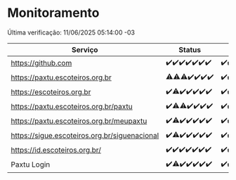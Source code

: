 # Monitoramento

Última verificação: 11/06/2025 05:14:00 -03

|Serviço|Status|Últimas 24h|
|---|---|---|
|https://github.com|<span title="2025-06-04: OK=23">✔️</span><span title="2025-06-05: OK=22">✔️</span><span title="2025-06-06: OK=23">✔️</span><span title="2025-06-07: OK=23">✔️</span><span title="2025-06-08: OK=23">✔️</span><span title="2025-06-09: OK=23">✔️</span><span title="2025-06-10: OK=7">✔️</span>|<span title="10/06/2025 05:14:00 -03 : 200">✔️</span><span title="10/06/2025 06:11:00 -03 : 200">✔️</span><span title="10/06/2025 07:10:00 -03 : 200">✔️</span><span title="10/06/2025 08:08:00 -03 : 200">✔️</span><span title="10/06/2025 09:19:00 -03 : 200">✔️</span><span title="10/06/2025 10:26:00 -03 : 200">✔️</span><span title="10/06/2025 11:10:00 -03 : 200">✔️</span><span title="10/06/2025 12:10:00 -03 : 200">✔️</span><span title="10/06/2025 13:11:00 -03 : 200">✔️</span><span title="10/06/2025 14:08:00 -03 : 200">✔️</span><span title="10/06/2025 15:13:00 -03 : 200">✔️</span><span title="10/06/2025 16:07:00 -03 : 200">✔️</span><span title="10/06/2025 17:11:00 -03 : 200">✔️</span><span title="10/06/2025 18:09:00 -03 : 200">✔️</span><span title="10/06/2025 19:09:00 -03 : 200">✔️</span><span title="10/06/2025 20:09:00 -03 : 200">✔️</span><span title="10/06/2025 21:49:00 -03 : 200">✔️</span><span title="10/06/2025 23:40:00 -03 : 200">✔️</span><span title="11/06/2025 00:41:00 -03 : 200">✔️</span><span title="11/06/2025 01:19:00 -03 : 200">✔️</span><span title="11/06/2025 02:11:00 -03 : 200">✔️</span><span title="11/06/2025 03:14:00 -03 : 200">✔️</span><span title="11/06/2025 04:10:00 -03 : 200">✔️</span><span title="11/06/2025 05:13:00 -03 : 200">✔️</span>|
|https://paxtu.escoteiros.org.br|<span title="2025-06-04: OK=22, Falhas=1">⚠️</span><span title="2025-06-05: OK=21, Falhas=1">⚠️</span><span title="2025-06-06: OK=22, Falhas=1">⚠️</span><span title="2025-06-07: OK=23">✔️</span><span title="2025-06-08: OK=23">✔️</span><span title="2025-06-09: OK=23">✔️</span><span title="2025-06-10: OK=7">✔️</span>|<span title="10/06/2025 05:14:00 -03 : 200">✔️</span><span title="10/06/2025 06:11:00 -03 : 200">✔️</span><span title="10/06/2025 07:10:00 -03 : 200">✔️</span><span title="10/06/2025 08:08:00 -03 : 200">✔️</span><span title="10/06/2025 09:19:00 -03 : 200">✔️</span><span title="10/06/2025 10:26:00 -03 : 200">✔️</span><span title="10/06/2025 11:10:00 -03 : 200">✔️</span><span title="10/06/2025 12:10:00 -03 : 200">✔️</span><span title="10/06/2025 13:11:00 -03 : 200">✔️</span><span title="10/06/2025 14:08:00 -03 : 200">✔️</span><span title="10/06/2025 15:13:00 -03 : 200">✔️</span><span title="10/06/2025 16:07:00 -03 : 200">✔️</span><span title="10/06/2025 17:11:00 -03 : 200">✔️</span><span title="10/06/2025 18:09:00 -03 : 200">✔️</span><span title="10/06/2025 19:09:00 -03 : 200">✔️</span><span title="10/06/2025 20:09:00 -03 : 200">✔️</span><span title="10/06/2025 21:49:00 -03 : 200">✔️</span><span title="10/06/2025 23:40:00 -03 : 200">✔️</span><span title="11/06/2025 00:41:00 -03 : 200">✔️</span><span title="11/06/2025 01:19:00 -03 : 200">✔️</span><span title="11/06/2025 02:11:00 -03 : 200">✔️</span><span title="11/06/2025 03:14:00 -03 : 200">✔️</span><span title="11/06/2025 04:10:00 -03 : 200">✔️</span><span title="11/06/2025 05:13:00 -03 : 200">✔️</span>|
|https://escoteiros.org.br|<span title="2025-06-04: OK=23">✔️</span><span title="2025-06-05: OK=21, Falhas=1">⚠️</span><span title="2025-06-06: OK=23">✔️</span><span title="2025-06-07: OK=23">✔️</span><span title="2025-06-08: OK=23">✔️</span><span title="2025-06-09: OK=23">✔️</span><span title="2025-06-10: OK=7">✔️</span>|<span title="10/06/2025 05:14:00 -03 : 200">✔️</span><span title="10/06/2025 06:11:00 -03 : 200">✔️</span><span title="10/06/2025 07:10:00 -03 : 200">✔️</span><span title="10/06/2025 08:08:00 -03 : 200">✔️</span><span title="10/06/2025 09:19:00 -03 : 200">✔️</span><span title="10/06/2025 10:26:00 -03 : 200">✔️</span><span title="10/06/2025 11:10:00 -03 : 200">✔️</span><span title="10/06/2025 12:10:00 -03 : 200">✔️</span><span title="10/06/2025 13:11:00 -03 : 200">✔️</span><span title="10/06/2025 14:08:00 -03 : 200">✔️</span><span title="10/06/2025 15:13:00 -03 : 200">✔️</span><span title="10/06/2025 16:07:00 -03 : 200">✔️</span><span title="10/06/2025 17:11:00 -03 : 200">✔️</span><span title="10/06/2025 18:09:00 -03 : 200">✔️</span><span title="10/06/2025 19:09:00 -03 : 200">✔️</span><span title="10/06/2025 20:09:00 -03 : 200">✔️</span><span title="10/06/2025 21:49:00 -03 : 200">✔️</span><span title="10/06/2025 23:40:00 -03 : 200">✔️</span><span title="11/06/2025 00:41:00 -03 : 200">✔️</span><span title="11/06/2025 01:19:00 -03 : 200">✔️</span><span title="11/06/2025 02:11:00 -03 : 200">✔️</span><span title="11/06/2025 03:14:00 -03 : 200">✔️</span><span title="11/06/2025 04:10:00 -03 : 200">✔️</span><span title="11/06/2025 05:13:00 -03 : 200">✔️</span>|
|https://paxtu.escoteiros.org.br/paxtu|<span title="2025-06-04: OK=23">✔️</span><span title="2025-06-05: OK=21, Falhas=1">⚠️</span><span title="2025-06-06: OK=22, Falhas=1">⚠️</span><span title="2025-06-07: OK=23">✔️</span><span title="2025-06-08: OK=23">✔️</span><span title="2025-06-09: OK=23">✔️</span><span title="2025-06-10: OK=7">✔️</span>|<span title="10/06/2025 05:14:00 -03 : 200">✔️</span><span title="10/06/2025 06:11:00 -03 : 200">✔️</span><span title="10/06/2025 07:10:00 -03 : 200">✔️</span><span title="10/06/2025 08:08:00 -03 : 200">✔️</span><span title="10/06/2025 09:19:00 -03 : 200">✔️</span><span title="10/06/2025 10:26:00 -03 : 200">✔️</span><span title="10/06/2025 11:10:00 -03 : 200">✔️</span><span title="10/06/2025 12:10:00 -03 : 200">✔️</span><span title="10/06/2025 13:11:00 -03 : 200">✔️</span><span title="10/06/2025 14:08:00 -03 : 200">✔️</span><span title="10/06/2025 15:13:00 -03 : 200">✔️</span><span title="10/06/2025 16:07:00 -03 : 200">✔️</span><span title="10/06/2025 17:11:00 -03 : 200">✔️</span><span title="10/06/2025 18:09:00 -03 : 200">✔️</span><span title="10/06/2025 19:09:00 -03 : 200">✔️</span><span title="10/06/2025 20:09:00 -03 : 200">✔️</span><span title="10/06/2025 21:49:00 -03 : 200">✔️</span><span title="10/06/2025 23:40:00 -03 : 200">✔️</span><span title="11/06/2025 00:41:00 -03 : 200">✔️</span><span title="11/06/2025 01:19:00 -03 : 200">✔️</span><span title="11/06/2025 02:11:00 -03 : 200">✔️</span><span title="11/06/2025 03:14:00 -03 : 200">✔️</span><span title="11/06/2025 04:10:00 -03 : 200">✔️</span><span title="11/06/2025 05:13:00 -03 : 200">✔️</span>|
|https://paxtu.escoteiros.org.br/meupaxtu|<span title="2025-06-04: OK=23">✔️</span><span title="2025-06-05: OK=21, Falhas=1">⚠️</span><span title="2025-06-06: OK=23">✔️</span><span title="2025-06-07: OK=23">✔️</span><span title="2025-06-08: OK=23">✔️</span><span title="2025-06-09: OK=23">✔️</span><span title="2025-06-10: OK=7">✔️</span>|<span title="10/06/2025 05:14:00 -03 : 200">✔️</span><span title="10/06/2025 06:11:00 -03 : 200">✔️</span><span title="10/06/2025 07:10:00 -03 : 200">✔️</span><span title="10/06/2025 08:08:00 -03 : 200">✔️</span><span title="10/06/2025 09:19:00 -03 : 200">✔️</span><span title="10/06/2025 10:26:00 -03 : 200">✔️</span><span title="10/06/2025 11:10:00 -03 : 200">✔️</span><span title="10/06/2025 12:10:00 -03 : 200">✔️</span><span title="10/06/2025 13:11:00 -03 : 200">✔️</span><span title="10/06/2025 14:08:00 -03 : 200">✔️</span><span title="10/06/2025 15:13:00 -03 : 200">✔️</span><span title="10/06/2025 16:07:00 -03 : 200">✔️</span><span title="10/06/2025 17:11:00 -03 : 200">✔️</span><span title="10/06/2025 18:09:00 -03 : 200">✔️</span><span title="10/06/2025 19:09:00 -03 : 200">✔️</span><span title="10/06/2025 20:09:00 -03 : 200">✔️</span><span title="10/06/2025 21:49:00 -03 : 200">✔️</span><span title="10/06/2025 23:40:00 -03 : 200">✔️</span><span title="11/06/2025 00:41:00 -03 : 200">✔️</span><span title="11/06/2025 01:19:00 -03 : 200">✔️</span><span title="11/06/2025 02:11:00 -03 : 200">✔️</span><span title="11/06/2025 03:14:00 -03 : 200">✔️</span><span title="11/06/2025 04:10:00 -03 : 200">✔️</span><span title="11/06/2025 05:13:00 -03 : 200">✔️</span>|
|https://sigue.escoteiros.org.br/siguenacional|<span title="2025-06-04: OK=23">✔️</span><span title="2025-06-05: OK=21, Falhas=1">⚠️</span><span title="2025-06-06: OK=23">✔️</span><span title="2025-06-07: OK=23">✔️</span><span title="2025-06-08: OK=23">✔️</span><span title="2025-06-09: OK=23">✔️</span><span title="2025-06-10: OK=7">✔️</span>|<span title="10/06/2025 05:14:00 -03 : 200">✔️</span><span title="10/06/2025 06:11:00 -03 : 200">✔️</span><span title="10/06/2025 07:10:00 -03 : 200">✔️</span><span title="10/06/2025 08:08:00 -03 : 200">✔️</span><span title="10/06/2025 09:19:00 -03 : 200">✔️</span><span title="10/06/2025 10:26:00 -03 : 200">✔️</span><span title="10/06/2025 11:10:00 -03 : 200">✔️</span><span title="10/06/2025 12:10:00 -03 : 200">✔️</span><span title="10/06/2025 13:11:00 -03 : 200">✔️</span><span title="10/06/2025 14:08:00 -03 : 200">✔️</span><span title="10/06/2025 15:13:00 -03 : 200">✔️</span><span title="10/06/2025 16:07:00 -03 : 200">✔️</span><span title="10/06/2025 17:11:00 -03 : 0">❌</span><span title="10/06/2025 18:09:00 -03 : 200">✔️</span><span title="10/06/2025 19:09:00 -03 : 200">✔️</span><span title="10/06/2025 20:09:00 -03 : 200">✔️</span><span title="10/06/2025 21:49:00 -03 : 200">✔️</span><span title="10/06/2025 23:40:00 -03 : 200">✔️</span><span title="11/06/2025 00:41:00 -03 : 200">✔️</span><span title="11/06/2025 01:19:00 -03 : 200">✔️</span><span title="11/06/2025 02:11:00 -03 : 200">✔️</span><span title="11/06/2025 03:14:00 -03 : 200">✔️</span><span title="11/06/2025 04:10:00 -03 : 200">✔️</span><span title="11/06/2025 05:14:00 -03 : 200">✔️</span>|
|https://id.escoteiros.org.br/|<span title="2025-06-04: OK=23">✔️</span><span title="2025-06-05: OK=22">✔️</span><span title="2025-06-06: OK=23">✔️</span><span title="2025-06-07: OK=23">✔️</span><span title="2025-06-08: OK=23">✔️</span><span title="2025-06-09: OK=23">✔️</span><span title="2025-06-10: OK=7">✔️</span>|<span title="10/06/2025 05:14:00 -03 : 200">✔️</span><span title="10/06/2025 06:11:00 -03 : 200">✔️</span><span title="10/06/2025 07:10:00 -03 : 200">✔️</span><span title="10/06/2025 08:08:00 -03 : 200">✔️</span><span title="10/06/2025 09:19:00 -03 : 200">✔️</span><span title="10/06/2025 10:26:00 -03 : 200">✔️</span><span title="10/06/2025 11:10:00 -03 : 200">✔️</span><span title="10/06/2025 12:10:00 -03 : 200">✔️</span><span title="10/06/2025 13:11:00 -03 : 200">✔️</span><span title="10/06/2025 14:08:00 -03 : 200">✔️</span><span title="10/06/2025 15:13:00 -03 : 200">✔️</span><span title="10/06/2025 16:07:00 -03 : 200">✔️</span><span title="10/06/2025 17:11:00 -03 : 200">✔️</span><span title="10/06/2025 18:09:00 -03 : 200">✔️</span><span title="10/06/2025 19:09:00 -03 : 200">✔️</span><span title="10/06/2025 20:09:00 -03 : 200">✔️</span><span title="10/06/2025 21:49:00 -03 : 200">✔️</span><span title="10/06/2025 23:40:00 -03 : 200">✔️</span><span title="11/06/2025 00:41:00 -03 : 200">✔️</span><span title="11/06/2025 01:19:00 -03 : 200">✔️</span><span title="11/06/2025 02:11:00 -03 : 200">✔️</span><span title="11/06/2025 03:14:00 -03 : 200">✔️</span><span title="11/06/2025 04:10:00 -03 : 200">✔️</span><span title="11/06/2025 05:14:00 -03 : 200">✔️</span>|
|Paxtu Login|<span title="2025-06-04: OK=23">✔️</span><span title="2025-06-05: OK=21, Falhas=1">⚠️</span><span title="2025-06-06: OK=23">✔️</span><span title="2025-06-07: OK=23">✔️</span><span title="2025-06-08: OK=23">✔️</span><span title="2025-06-09: OK=23">✔️</span><span title="2025-06-10: OK=7">✔️</span>|<span title="10/06/2025 05:14:00 -03 : 200">✔️</span><span title="10/06/2025 06:11:00 -03 : 200">✔️</span><span title="10/06/2025 07:10:00 -03 : 200">✔️</span><span title="10/06/2025 08:08:00 -03 : 200">✔️</span><span title="10/06/2025 09:19:00 -03 : 200">✔️</span><span title="10/06/2025 10:26:00 -03 : 200">✔️</span><span title="10/06/2025 11:10:00 -03 : 200">✔️</span><span title="10/06/2025 12:10:00 -03 : 200">✔️</span><span title="10/06/2025 13:11:00 -03 : 200">✔️</span><span title="10/06/2025 14:08:00 -03 : 200">✔️</span><span title="10/06/2025 15:13:00 -03 : 200">✔️</span><span title="10/06/2025 16:07:00 -03 : 200">✔️</span><span title="10/06/2025 17:11:00 -03 : 200">✔️</span><span title="10/06/2025 18:09:00 -03 : 200">✔️</span><span title="10/06/2025 19:09:00 -03 : 200">✔️</span><span title="10/06/2025 20:09:00 -03 : 200">✔️</span><span title="10/06/2025 21:49:00 -03 : 200">✔️</span><span title="10/06/2025 23:40:00 -03 : 200">✔️</span><span title="11/06/2025 00:41:00 -03 : 200">✔️</span><span title="11/06/2025 01:19:00 -03 : 200">✔️</span><span title="11/06/2025 02:11:00 -03 : 200">✔️</span><span title="11/06/2025 03:14:00 -03 : 200">✔️</span><span title="11/06/2025 04:10:00 -03 : 200">✔️</span><span title="11/06/2025 05:14:00 -03 : 200">✔️</span>|

